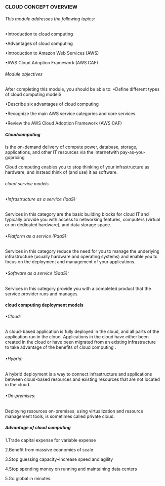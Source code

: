 ### CLOUD CONCEPT OVERVIEW
###### This module addresses the following topics:
•Introduction to cloud computing

•Advantages of cloud computing

•Introduction to Amazon Web Services (AWS)

•AWS Cloud Adoption Framework (AWS CAF)

###### Module objectives
After completing this module, you should be able to:
•Define different types of cloud computing modelS

•Describe six advantages of cloud computing

•Recognize the main AWS service categories and core services

•Review the AWS Cloud Adoption Framework (AWS CAF)

##### Cloudcomputing
is the on-demand delivery of compute power, database, storage, applications, and other IT resources via the internetwith pay-as-you-gopricing

Cloud computing enables you to stop thinking of your infrastructure as hardware, and instead think of (and use) it as software. 

###### cloud service models. 
###### •Infrastructure as a service (IaaS):
Services in this category are the basic building blocks for cloud IT and typically provide you with access to networking features, computers (virtual or on dedicated hardware), and data storage space. 

###### •Platform as a service (PaaS): 
Services in this category reduce the need for you to manage the underlying infrastructure (usually hardware and operating systems) and enable you to focus on the deployment and management of your applications. 

###### •Software as a service (SaaS):
Services in this category provide you with a completed product that the service provider runs and manages. 

#### cloud computing deployment models
###### •Cloud:
 A cloud-based application is fully deployed in the cloud, and all parts of the application run in the cloud. Applications in the cloud have either been created in the cloud or have been migrated from an existing infrastructure to take advantage of the benefits of cloud computing .
 ###### •Hybrid: 
 A hybrid deployment is a way to connect infrastructure and applications between cloud-based resources and existing resources that are not located in the cloud. 
 ###### •On-premises:
  Deploying resources on-premises, using virtualization and resource management tools, is sometimes called private cloud.  

##### Advantage of cloud computing
  1.Trade capital expense for variable expense

  2.Benefit from massive economies of scale

  3.Stop guessing capacity•Increase speed and agility

  4.Stop spending money on running and maintaining data centers

  5.Go global in minutes
